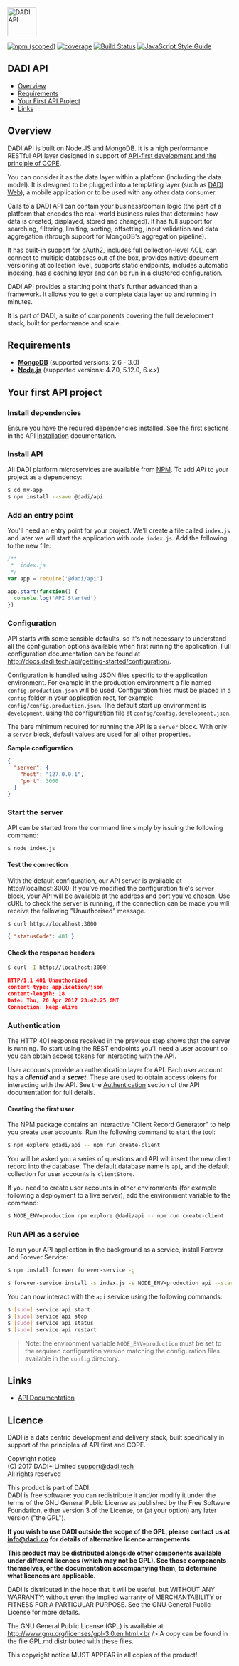 <img src="https://dadi.tech/assets/products/dadi-api-full.png" alt="DADI API" height="65"/>

[![npm (scoped)](https://img.shields.io/npm/v/@dadi/api.svg?maxAge=10800&style=flat-square)](https://www.npmjs.com/package/@dadi/api)
[![coverage](https://img.shields.io/badge/coverage-60%25-yellow.svg?style=flat?style=flat-square)](https://github.com/dadi/api)
[![Build Status](https://travis-ci.org/dadi/api.svg?branch=master)](https://travis-ci.org/dadi/api)
[![JavaScript Style Guide](https://img.shields.io/badge/code%20style-standard-brightgreen.svg?style=flat-square)](http://standardjs.com/)

## DADI API

* [Overview](#overview)
* [Requirements](#requirements)
* [Your First API Project](#your-first-api-project)
* [Links](#links)

## Overview

DADI API is built on Node.JS and MongoDB. It is a high performance RESTful API layer designed in support of [API-first development and the principle of COPE](https://dadi.tech/platform/concepts/api-first-and-cope/).

You can consider it as the data layer within a platform (including the data model). It is designed to be plugged into a templating layer (such as [DADI Web](https://dadi.tech/platform/web)), a mobile application or to be used with any other data consumer.

Calls to a DADI API can contain your business/domain logic (the part of a platform that encodes the real-world business rules that determine how data is created, displayed, stored and changed). It has full support for searching, filtering, limiting, sorting, offsetting, input validation and data aggregation (through support for MongoDB's aggregation pipeline).

It has built-in support for oAuth2, includes full collection-level ACL, can connect to multiple databases out of the box, provides native document versioning at collection level, supports static endpoints, includes automatic indexing, has a caching layer and can be run in a clustered configuration.

DADI API provides a starting point that's further advanced than a framework. It allows you to get a complete data layer up and running in minutes.

It is part of DADI, a suite of components covering the full development stack, built for performance and scale.

## Requirements

* **[MongoDB](https://docs.mongodb.com/v3.0/)** (supported versions: 2.6 - 3.0)
* **[Node.js](https://www.nodejs.org/)** (supported versions: 4.7.0, 5.12.0, 6.x.x)

## Your first API project

### Install dependencies

Ensure you have the required dependencies installed. See the first sections in the API  [installation](http://docs.dadi.tech/api/getting-started/installing/) documentation.

### Install API

All DADI platform microservices are available from [NPM](https://www.npmjs.com/). To add *API* to your project as a dependency:

```bash
$ cd my-app
$ npm install --save @dadi/api
```

### Add an entry point

You'll need an entry point for your project. We'll create a file called `index.js` and later we will start the application with `node index.js`. Add the following to the new file:

```js
/**
 *  index.js
 */
var app = require('@dadi/api')

app.start(function() {
  console.log('API Started')
})
```

### Configuration

API starts with some sensible defaults, so it's not necessary to understand all the configuration options available when first running the application. Full configuration documentation can be found at http://docs.dadi.tech/api/getting-started/configuration/.

Configuration is handled using JSON files specific to the application environment. For example in the production environment a file named `config.production.json` will be used. Configuration files must be placed in a `config` folder in your application root, for example `config/config.production.json`. The default start up environment is `development`, using the configuration file at `config/config.development.json`.

The bare minimum required for running the API is a `server` block. With only a `server` block, default values are used for all other properties.

**Sample configuration**

```json
{
  "server": {
    "host": "127.0.0.1",
    "port": 3000
  }
}
```

### Start the server

API can be started from the command line simply by issuing the following command:

```bash
$ node index.js
```

#### Test the connection

With the default configuration, our API server is available at http://localhost:3000. If you've modified the configuration file's `server` block, your API will be available at the address and port you've chosen. Use cURL to check the server is running, if the connection can be made you will receive the following "Unauthorised" message.

```bash
$ curl http://localhost:3000
```

```json
{ "statusCode": 401 }
```


#### Check the response headers

```bash
$ curl -I http://localhost:3000
```
```json
HTTP/1.1 401 Unauthorized
content-type: application/json
content-length: 18
Date: Thu, 20 Apr 2017 23:42:25 GMT
Connection: keep-alive
```

### Authentication

The HTTP 401 response received in the previous step shows that the server is running. To start using the REST endpoints you'll need a user account so you can obtain access tokens for interacting with the API.

User accounts provide an authentication layer for API. Each user account has a *__clientId__* and a *__secret__*. These are used to obtain access tokens for interacting with the API. See the [Authentication](http://docs.dadi.tech/api/concepts/authentication/) section of the API documentation for full details.

#### Creating the first user

The NPM package contains an interactive "Client Record Generator" to help you create user accounts. Run the following command to start the tool:

```bash
$ npm explore @dadi/api -- npm run create-client
```

You will be asked you a series of questions and API will insert the new client record into the database. The default database name is `api`, and the default collection for user accounts is `clientStore`.

If you need to create user accounts in other environments (for example following a deployment to a live server), add the environment variable to the command:

```bash
$ NODE_ENV=production npm explore @dadi/api -- npm run create-client
```

### Run API as a service
To run your API application in the background as a service, install Forever and Forever Service:

```bash
$ npm install forever forever-service -g

$ forever-service install -s index.js -e NODE_ENV=production api --start
```

You can now interact with the `api` service using the following commands:

```bash
$ [sudo] service api start
$ [sudo] service api stop
$ [sudo] service api status
$ [sudo] service api restart
```

> Note: the environment variable `NODE_ENV=production` must be set to the required configuration version matching the configuration files available in the `config` directory.

## Links
* [API Documentation](http://docs.dadi.tech/api/)

## Licence

DADI is a data centric development and delivery stack, built specifically in support of the principles of API first and COPE.

Copyright notice<br />
(C) 2017 DADI+ Limited <support@dadi.tech><br />
All rights reserved

This product is part of DADI.<br />
DADI is free software: you can redistribute it and/or modify
it under the terms of the GNU General Public License as published by
the Free Software Foundation, either version 3 of the License, or
(at your option) any later version ("the GPL").

**If you wish to use DADI outside the scope of the GPL, please
contact us at info@dadi.co for details of alternative licence
arrangements.**

**This product may be distributed alongside other components
available under different licences (which may not be GPL). See
those components themselves, or the documentation accompanying
them, to determine what licences are applicable.**

DADI is distributed in the hope that it will be useful,
but WITHOUT ANY WARRANTY; without even the implied warranty of
MERCHANTABILITY or FITNESS FOR A PARTICULAR PURPOSE.  See the
GNU General Public License for more details.

The GNU General Public License (GPL) is available at
http://www.gnu.org/licenses/gpl-3.0.en.html.<br />
A copy can be found in the file GPL.md distributed with
these files.

This copyright notice MUST APPEAR in all copies of the product!
